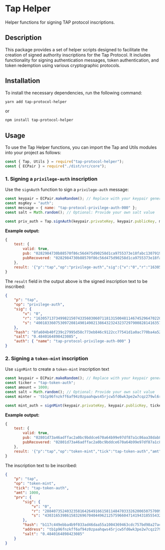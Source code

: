 # Tap Helper

Helper functions for signing TAP protocol inscriptions.

## Description

This package provides a set of helper scripts designed to facilitate the creation of signed authority inscriptions for the Tap Protocol. It includes functionality for signing authentication messages, token authentication, and token redemption using various cryptographic protocols.

## Installation

To install the necessary dependencies, run the following command:

```sh
yarn add tap-protocol-helper
```

or

```sh
npm install tap-protocol-helper
```

## Usage

To use the Tap Helper functions, you can import the Tap and Utils modules into your project as follows:

```JavaScript
const { Tap, Utils } = require("tap-protocol-helper");
const { ECPair } = require("./dist/src/core");
```

### 1. Signing a `privilege-auth` inscription

Use the `signAuth` function to sign a `privilege-auth` message:

```JavaScript
const keypair = ECPair.makeRandom(); // Replace with your keypair generation method
const msgKey = "auth";
const message = { name: "tap-protocol-privilege-auth-000" };
const salt = Math.random(); // Optional: Provide your own salt value

const priv_auth = Tap.signAuth(keypair.privateKey, keypair.publicKey, msgKey, message, salt);
```

**Example output:**

```JavaScript
{
    test: {
        valid: true,
        pub: "0282984730b88570f86c56d475d90258d1ca9755373e18fabc130791923f9e0f4a",
        pubRecovered: "0282984730b88570f86c56d475d90258d1ca9755373e18fabc130791923f9e0f4a"
    },
    result: '{"p":"tap","op":"privilege-auth","sig":{"v":"0","r":"16305713734998215074335603060711813150048114674529647022075032070990566113517","s":"40018336075309720814901490213864323243237297900828141635735508366496148314591"},"hash":"8fa604b40f239c27995d58c773eb846c9122cc77541d1a0ac770ba4a52f4abcc","salt":"0.4840164898423085","auth":{"name":"tap-protocol-privilege-auth-000"}}'
}
```

The `result` field in the output above is the signed inscription text to be inscribed:

```JSON
{
    "p": "tap",
    "op": "privilege-auth",
    "sig": {
        "v": "0",
        "r": "16305713734998215074335603060711813150048114674529647022075032070990566113517",
        "s": "40018336075309720814901490213864323243237297900828141635735508366496148314591"
    },
    "hash": "8fa604b40f239c27995d58c773eb846c9122cc77541d1a0ac770ba4a52f4abcc",
    "salt": "0.4840164898423085",
    "auth": { "name": "tap-protocol-privilege-auth-000" }
}
```

### 2. Signing a `token-mint` inscription

Use `signMint` to create a `token-mint` inscription text

```JavaScript
const keypair = ECPair.makeRandom(); // Replace with your keypair generation method
const ticker = "tap-token-auth";
const amount = 1000;
const salt = Math.random(); // Optional: Provide your own salt value
const minter = 'tb1p96fnzkff6af94z0zpaahqws45rjcw5fd6wk3pe2w7cqz279wl6rqzw0k37'

const mint_auth = signMint(keypair.privateKey, keypair.publicKey, ticker, amount, minter, salt);
```

**Example output:**

```JavaScript
{
    test: {
        valid: true,
        pub: "02801d73a46adffac2a0bc9bddce670a64b99e97df87a1c86aa38dab8f642cdcdd",
        pubRecovered: "02801d73a46adffac2a0bc9bddce670a64b99e97df87a1c86aa38dab8f642cdcdd"
    },
    result: '{"p":"tap","op":"token-mint","tick":"tap-token-auth","amt":1000,"prv":{"sig":{"v":"0","r":"28840735240323581642649166158114847033326200650757009309461520982937724983138","s":"43031653986158326967040449621257596604714194318555432467794807862498111678116"},"hash":"b117c449ebba4b9f033ad46daa55a1004369463cdc757bd98a27ac05317e7165","address":"tb1p96fnzkff6af94z0zpaahqws45rjcw5fd6wk3pe2w7cqz279wl6rqzw0k37","salt":"0.4840164898423085"}}'
}
```

The inscription text to be inscribed:

```JSON
{
    "p": "tap",
    "op": "token-mint",
    "tick": "tap-token-auth",
    "amt": 1000,
    "prv": {
        "sig": {
            "v": "0",
            "r": "28840735240323581642649166158114847033326200650757009309461520982937724983138",
            "s": "43031653986158326967040449621257596604714194318555432467794807862498111678116"
        },
        "hash": "b117c449ebba4b9f033ad46daa55a1004369463cdc757bd98a27ac05317e7165",
        "address": "tb1p96fnzkff6af94z0zpaahqws45rjcw5fd6wk3pe2w7cqz279wl6rqzw0k37",
        "salt": "0.4840164898423085"
    }
}
```
